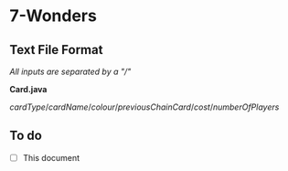 # 7-Wonders
## Text File Format
*All inputs are separated by a "/"*

**Card.java**

*cardType*/*cardName*/*colour*/*previousChainCard*/*cost*/*numberOfPlayers*

## To do
- [ ] This document
